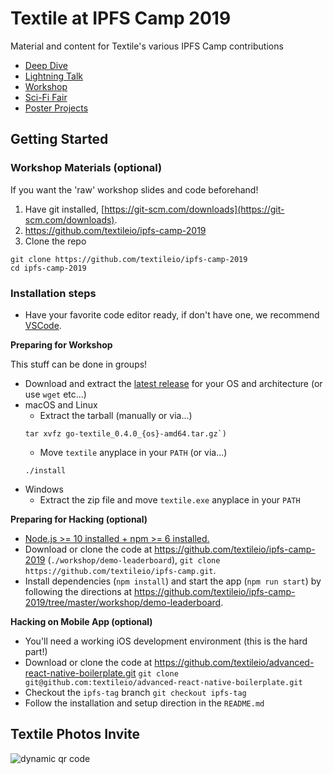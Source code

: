 # Textile at IPFS Camp 2019

Material and content for Textile's various IPFS Camp contributions

* [Deep Dive](https://github.com/ipfs/camp/tree/master/DEEP_DIVES)
* [Lightning Talk](https://github.com/ipfs/camp/tree/master/LIGHTNING_TALKS)
* [Workshop](https://github.com/ipfs/camp/tree/master/CORE_AND_ELECTIVE_COURSES/ELECTIVE_COURSE_D)
* [Sci-Fi Fair](https://github.com/ipfs/camp/tree/master/SCI-FI_FAIR)
* [Poster Projects](https://github.com/ipfs/camp/tree/master/POSTER_PROJECTS)

## Getting Started

### Workshop Materials (optional)

If you want the 'raw' workshop slides and code beforehand!

1. Have git installed, [https://git-scm.com/downloads](https://git-scm.com/downloads).
2. https://github.com/textileio/ipfs-camp-2019
3. Clone the repo
```
git clone https://github.com/textileio/ipfs-camp-2019
cd ipfs-camp-2019
```

### Installation steps

- Have your favorite code editor ready, if don't have one, we recommend [VSCode](https://code.visualstudio.com).

**Preparing for Workshop**

This stuff can be done in groups!

- Download and extract the [latest release](https://github.com/textileio/go-textile/releases/latest) for your OS and architecture (or use `wget` etc...)
- macOS and Linux
  - Extract the tarball (manually or via...)
  ```
  tar xvfz go-textile_0.4.0_{os}-amd64.tar.gz`)
  ```
  - Move `textile` anyplace in your `PATH` (or via...)
  ```
  ./install
  ```
- Windows
  - Extract the zip file and move `textile.exe` anyplace in your `PATH`

**Preparing for Hacking (optional)**

- [Node.js >= 10 installed + npm >= 6 installed.](https://nodejs.org/en/download/)
- Download or clone the code at https://github.com/textileio/ipfs-camp-2019 (`./workshop/demo-leaderboard`), `git clone https://github.com/textileio/ipfs-camp.git`.
- Install dependencies (`npm install`) and start the app (`npm run start`) by following the directions at https://github.com/textileio/ipfs-camp-2019/tree/master/workshop/demo-leaderboard.

**Hacking on Mobile App (optional)**

- You'll need a working iOS development environment (this is the hard part!)
- Download or clone the code at https://github.com/textileio/advanced-react-native-boilerplate.git
`git clone git@github.com:textileio/advanced-react-native-boilerplate.git`
- Checkout the `ipfs-tag` branch
`git checkout ipfs-tag`
- Follow the installation and setup direction in the `README.md`

## Textile Photos Invite

![dynamic qr code](http://camp.textile.photos/)
